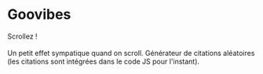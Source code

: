 # Goovibes
Scrollez ! <br/>
<br/>
Un petit effet sympatique quand on scroll. Générateur de citations aléatoires (les citations sont intégrées dans le code JS pour l'instant).
